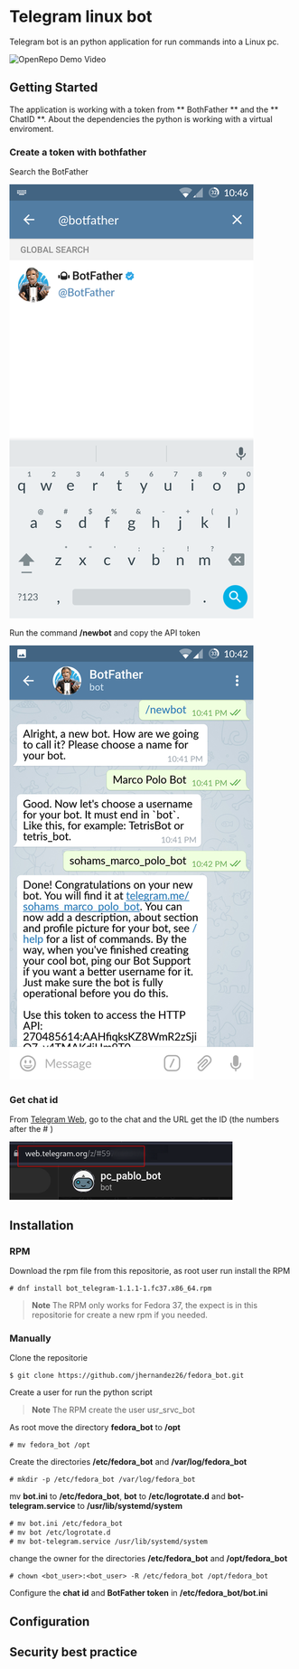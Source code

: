 # Telegram linux bot
Telegram bot is an python application for run commands into a Linux pc.


![OpenRepo Demo Video](https://github.com/jhernandez26/fedora_bot/blob/developer/documentacion/img/demo.gif?raw=true)

## Getting Started
The application is working with a token from ** BothFather ** and the ** ChatID **. About the dependencies the python is working with a virtual enviroment.

### Create a token with bothfather
Search the BotFather    


![BotFather search](https://github.com/jhernandez26/fedora_bot/blob/developer/documentacion/img/telegram_1.png)

Run the command **/newbot** and copy the API token

![BotFather search](https://github.com/jhernandez26/fedora_bot/blob/developer/documentacion/img/telegram_3.png)

### Get chat id
From [Telegram Web](https://web.telegram.org/z/), go to the chat and the URL get the ID (the numbers after the # )

![Chat ID](https://github.com/jhernandez26/fedora_bot/blob/developer/documentacion/img/chat_id.png)



## Installation
### RPM
Download the rpm file from this repositorie, as root user run install the RPM

    # dnf install bot_telegram-1.1.1-1.fc37.x86_64.rpm

>**Note**
>The RPM only works for Fedora 37, the expect is in this repositorie for create a new rpm if you needed.

### Manually

Clone the repositorie 

    $ git clone https://github.com/jhernandez26/fedora_bot.git

Create a user for run the python script
>**Note**
>The RPM create the user usr_srvc_bot

As root move the directory **fedora_bot** to **/opt** 

    # mv fedora_bot /opt

Create the directories **/etc/fedora_bot** and **/var/log/fedora_bot**

    # mkdir -p /etc/fedora_bot /var/log/fedora_bot
mv **bot.ini** to **/etc/fedora_bot**, **bot** to **/etc/logrotate.d** and **bot-telegram.service** to  **/usr/lib/systemd/system**

    # mv bot.ini /etc/fedora_bot
    # mv bot /etc/logrotate.d
    # mv bot-telegram.service /usr/lib/systemd/system

change the owner for the directories **/etc/fedora_bot** and **/opt/fedora_bot**

    # chown <bot_user>:<bot_user> -R /etc/fedora_bot /opt/fedora_bot

Configure the **chat id** and **BotFather token** in **/etc/fedora_bot/bot.ini**
## Configuration
## Security best practice
